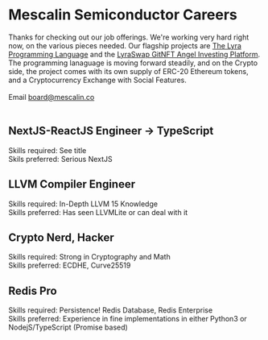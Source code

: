 # Mescalin Semiconductor Careers

Thanks for checking out our job offerings. We're working very hard right now, on the various pieces needed. Our flagship projects are [The Lyra Programming Language](https://github.com/mescalinsemi/lyra-lang) and the [LyraSwap GitNFT Angel Investing Platform](https://lyraswap.com). The programming lanaguage is moving forward steadily, and on the Crypto side, the project comes with its own supply of ERC-20 Ethereum tokens, and a Cryptocurrency Exchange with Social Features.<br ><br />
Email board@mescalin.co<br />
<br/>

## NextJS-ReactJS Engineer -> TypeScript
Skills required: See title<br />
Skils preferred: Serious NextJS<br />

## LLVM Compiler Engineer<br />
Skills required: In-Depth LLVM 15 Knowledge<br />
Skills preferred: Has seen LLVMLite or can deal with it<br />

## Crypto Nerd, Hacker
Skills required: Strong in Cryptography and Math<br />
Skills preferred: ECDHE, Curve25519<br />

## Redis Pro
Skills required: Persistence! Redis Database, Redis Enterprise<br />
Skills preferred: Experience in fine implementations in either Python3 or NodejS/TypeScript (Promise based)
